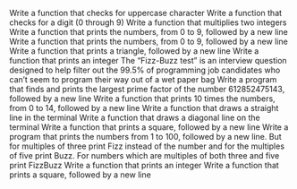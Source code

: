 Write a function that checks for uppercase character
Write a function that checks for a digit (0 through 9)
Write a function that multiplies two integers
Write a function that prints the numbers, from 0 to 9, followed by a new line
Write a function that prints the numbers, from 0 to 9, followed by a new line
Write a function that prints a triangle, followed by a new line
Write a function that prints an integer
The “Fizz-Buzz test” is an interview question designed to help filter out the 99.5% of programming job candidates who can’t seem to program their way out of a wet paper bag
Write a program that finds and prints the largest prime factor of the number 612852475143, followed by a new line
Write a function that prints 10 times the numbers, from 0 to 14, followed by a new line
Write a function that draws a straight line in the terminal
Write a function that draws a diagonal line on the terminal
Write a function that prints a square, followed by a new line
Write a program that prints the numbers from 1 to 100, followed by a new line. But for multiples of three print Fizz instead of the number and for the multiples of five print Buzz. For numbers which are multiples of both three and five print FizzBuzz
Write a function that prints an integer
Write a function that prints a square, followed by a new line
